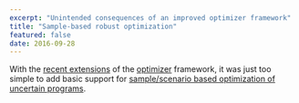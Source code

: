```yaml
---
excerpt: "Unintended consequences of an improved optimizer framework"
title: "Sample-based robust optimization"
featured: false
date: 2016-09-28
---
```


With the [recent extensions](/optimizerupdates) of the [optimizer](/command/optimizer) framework, it was just too simple to add basic support for [sample/scenario based optimization of uncertain programs](/example/randomextensions).
